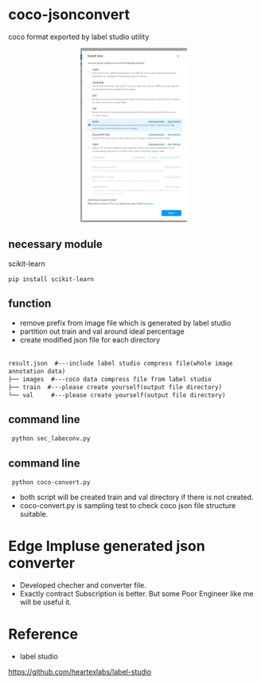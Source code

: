 # coco-jsonconvert
coco format exported by label studio utility

<p align="center">
  <img src="https://github.com/mi-kaneyon/coco-jsonconvert/blob/main/git-converter.png" height="350"  title="hover text">
</p>

## necessary module
scikit-learn
```
pip install scikit-learn

```

## function
- remove prefix from image file which is generated by label studio
- partition out train and val around ideal percentage
- create modified json file for each directory

```

result.json  #---include label studio compress file(whole image annotation data)
├── images  #---coco data compress file from label studio
├── train  #---please create yourself(output file directory)
└── val     #---please create yourself(output file directory)  

```


## command line
```
 python sec_labeconv.py 

```
## command line
```
 python coco-convert.py 

```
- both script will be created train and val directory if there is not created.
- coco-convert.py is sampling test to check coco json file structure suitable.
# Edge Impluse generated json converter
- Developed checher and converter file.
- Exactly contract Subscription is better. But some Poor Engineer like me will be useful it.


# Reference
- label studio

https://github.com/heartexlabs/label-studio

